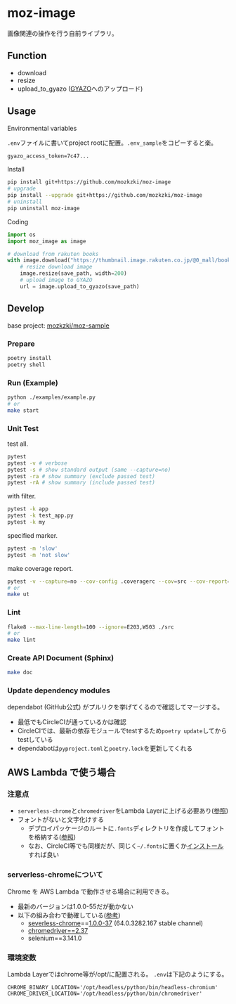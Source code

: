 # moz-image

画像関連の操作を行う自前ライブラリ。

## Function

- download
- resize
- upload_to_gyazo ([GYAZO](https://gyazo.com/ja)へのアップロード)

## Usage

Environmental variables

`.env`ファイルに書いてproject rootに配置。`.env_sample`をコピーすると楽。

```txt
gyazo_access_token=7c47...
```

Install

```sh
pip install git+https://github.com/mozkzki/moz-image
# upgrade
pip install --upgrade git+https://github.com/mozkzki/moz-image
# uninstall
pip uninstall moz-image
```

Coding

```python
import os
import moz_image as image

# download from rakuten books
with image.download("https://thumbnail.image.rakuten.co.jp/@0_mall/book/cabinet/7942/79421478.jpg?_ex=200x200") as save_path:
    # resize download image
    image.resize(save_path, width=200)
    # upload image to GYAZO
    url = image.upload_to_gyazo(save_path)
```

## Develop

base project: [mozkzki/moz-sample](https://github.com/mozkzki/moz-sample)

### Prepare

```sh
poetry install
poetry shell
```

### Run (Example)

```sh
python ./examples/example.py
# or
make start
```

### Unit Test

test all.

```sh
pytest
pytest -v # verbose
pytest -s # show standard output (same --capture=no)
pytest -ra # show summary (exclude passed test)
pytest -rA # show summary (include passed test)
```

with filter.

```sh
pytest -k app
pytest -k test_app.py
pytest -k my
```

specified marker.

```sh
pytest -m 'slow'
pytest -m 'not slow'
```

make coverage report.

```sh
pytest -v --capture=no --cov-config .coveragerc --cov=src --cov-report=xml --cov-report=term-missing .
# or
make ut
```

### Lint

```sh
flake8 --max-line-length=100 --ignore=E203,W503 ./src
# or
make lint
```

### Create API Document (Sphinx)

```sh
make doc
```

### Update dependency modules

dependabot (GitHub公式) がプルリクを挙げてくるので確認してマージする。

- 最低でもCircleCIが通っているかは確認
- CircleCIでは、最新の依存モジュールでtestするため`poetry update`してからtestしている
- dependabotは`pyproject.toml`と`poetry.lock`を更新してくれる

## AWS Lambda で使う場合

### 注意点

- `serverless-chrome`と`chromedriver`をLambda Layerに上げる必要あり([参照](https://hacknote.jp/archives/49974/))
- フォントがないと文字化けする
  - デプロイパッケージのルートに`.fonts`ディレクトリを作成してフォントを格納する([参照](https://qiita.com/havveFn/items/bb8cd0d937c671100200))
  - なお、CircleCI等でも同様だが、同じく`~/.fonts`に置くか[インストール](https://worklog.be/archives/3422#Google_Noto_Fonts)すれば良い

### serverless-chromeについて

Chrome を AWS Lambda で動作させる場合に利用できる。

- 最新のバージョンは1.0.0-55だが動かない
- 以下の組み合わで動確している([参考](https://github.com/adieuadieu/serverless-chrome/issues/133))
  - [severless-chrome](https://github.com/adieuadieu/serverless-chrome/releases)==[1.0.0-37](https://github.com/adieuadieu/serverless-chrome/releases/download/v1.0.0-37/stable-headless-chromium-amazonlinux-2017-03.zip) (64.0.3282.167 stable channel)
  - [chromedriver==2.37](http://chromedriver.storage.googleapis.com/index.html?path=2.37/)
  - selenium==3.141.0

### 環境変数

Lambda Layerではchrome等が/opt/に配置される。
`.env`は下記のようにする。

```env
CHROME_BINARY_LOCATION='/opt/headless/python/bin/headless-chromium'
CHROME_DRIVER_LOCATION='/opt/headless/python/bin/chromedriver'
```
